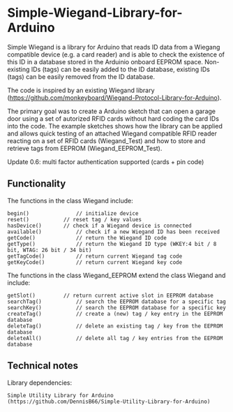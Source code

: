 # Simple-Wiegand-Library-for-Arduino

Simple Wiegand is a library for Arduino that reads ID data from a Wiegang compatible device (e.g. a card reader) and is able to check the existence of this ID in a database stored in the Arduinio onboard EEPROM space. Non-existing IDs (tags) can be easily added to the ID database, existing IDs (tags) can be easily removed from the ID database.

The code is inspired by an existing Wiegand library (https://github.com/monkeyboard/Wiegand-Protocol-Library-for-Arduino).

The primary goal was to create a Arduino sketch that can open a garage door using a set of autorized RFID cards without hard coding the card IDs into the code. The example sketches shows how the library can be applied and allows quick testing of an attached Wiegand compatible RFID reader reacting on a set of RFID cards (Wiegand_Test) and how to store and retrieve tags from EEPROM (Wiegand_EEPROM_Test).

Update 0.6: multi factor authentication supported (cards + pin code)

## Functionality
The functions in the class Wiegand include:
```
begin()               // initialize device
reset()		      // reset tag / key values
hasDevice()	      // check if a Wiegand device is connected
available()           // check if a new Wiegand ID has been received
getCode()             // return the Wiegand ID code
getType()             // return the Wiegand ID type (WKEY:4 bit / 8 bit, WTAG: 26 bit / 34 bit)
getTagCode()	      // return current Wiegand tag code
getKeyCode()	      // return current Wiegand key code
```

The functions in the class Wiegand_EEPROM extend the class Wiegand and include:
```
getSlot()	      // return current active slot in EEPROM database
searchTag()           // search the EEPROM database for a specific tag
searchKey()           // search the EEPROM database for a specific key
createTag()           // create a (new) tag / key entry in the EEPROM database
deleteTag()           // delete an existing tag / key from the EEPROM database
deleteAll()           // delete all tag / key entries from the EEPROM database
```

## Technical notes
Library dependencies:
```
Simple Utility Library for Arduino (https://github.com/DennisB66/Simple-Utility-Library-for-Arduino)
```

